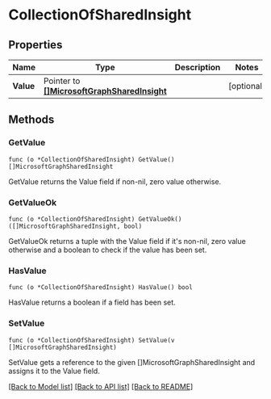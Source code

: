 # CollectionOfSharedInsight

## Properties

Name | Type | Description | Notes
------------ | ------------- | ------------- | -------------
**Value** | Pointer to [**[]MicrosoftGraphSharedInsight**](microsoft.graph.sharedInsight.md) |  | [optional] 

## Methods

### GetValue

`func (o *CollectionOfSharedInsight) GetValue() []MicrosoftGraphSharedInsight`

GetValue returns the Value field if non-nil, zero value otherwise.

### GetValueOk

`func (o *CollectionOfSharedInsight) GetValueOk() ([]MicrosoftGraphSharedInsight, bool)`

GetValueOk returns a tuple with the Value field if it's non-nil, zero value otherwise
and a boolean to check if the value has been set.

### HasValue

`func (o *CollectionOfSharedInsight) HasValue() bool`

HasValue returns a boolean if a field has been set.

### SetValue

`func (o *CollectionOfSharedInsight) SetValue(v []MicrosoftGraphSharedInsight)`

SetValue gets a reference to the given []MicrosoftGraphSharedInsight and assigns it to the Value field.


[[Back to Model list]](../README.md#documentation-for-models) [[Back to API list]](../README.md#documentation-for-api-endpoints) [[Back to README]](../README.md)


